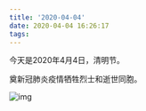 ```yaml
---
title: '2020-04-04'
date: 2020-04-04 16:26:17
tags:
---
```


今天是2020年4月4日，清明节。

奠新冠肺炎疫情牺牲烈士和逝世同胞。

![img](MAIN202004041335000249964119056.jpg)